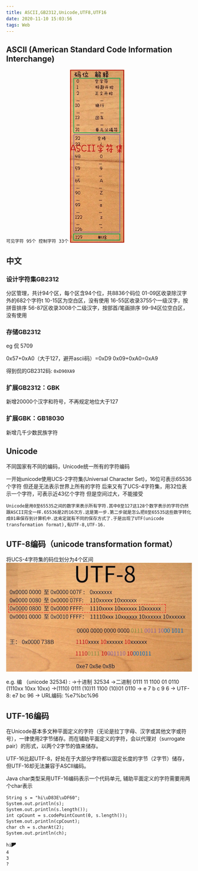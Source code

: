 ```yaml
---
title: ASCII,GB2312,Unicode,UTF8,UTF16
date: 2020-11-10 15:03:56
tags: Web
---
```


## ASCII (American Standard Code Information Interchange)

`
可见字符 95个
控制字符 33个
`
![](/images/character_coding/ascii.png)

## 中文

### 设计字符集GB2312
分区管理，共计94个区，每个区含94个位，共8836个码位
01-09区收录除汉字外的682个字符t
10-15区为空白区，没有使用
16-55区收录3755个一级汉字，按拼音排序
56-87区收录3008个二级汉字，按部首/笔画排序
99-94区位空白区，没有使用

### 存储GB2312

eg 侃 5709

0x57+0xA0（大于127，避开ascii码）=0xD9
0x09+0xA0=0xA9

得到侃的GB2312码: `0xD90XA9`

### 扩展GB2312：GBK

新增20000个汉字和符号，不再规定地位大于127

### 扩展GBK：GB18030

新增几千少数民族字符


## Unicode

不同国家有不同的编码，Unicode统一所有的字符编码

一开始unicode使用UCS-2字符集(Universal Character Set)，16位可表示65536个字符
但还是无法表示世界上所有的字符
后来又有了UCS-4字符集，用32位表示一个字符，可表示近43亿个字符
但是空间过大，不能接受

`
Unicode是用0至65535之间的数字来表示所有字符.其中0至127这128个数字表示的字符仍然跟ASCII完全一样.65536是2的16次方.这是第一步.第二步就是怎么把0至65535这些数字转化成01串保存到计算机中.这肯定就有不同的保存方式了.于是出现了UTF(unicode transformation format),有UTF-8,UTF-16.
`

## UTF-8编码（unicode transformation format）

将UCS-4字符集的码位划分为4个区间
![](/images/character_coding/utf8.png)

e.g.
编 （unicode 32534) :
->十进制 32534
->二进制 0111 11 1100 01 0110
(1110xx 10xx 10xx)
->(1110) 0111 (10)11 1100 (10)01 0110
-> e     7    b      c    9      6
-> UTF-8: e7 bc 96
-> URL编码: %e7%bc%96

## UTF-16编码

在Unicode基本多文种平面定义的字符（无论是拉丁字母、汉字或其他文字或符号），一律使用2字节储存。而在辅助平面定义的字符，会以代理对（surrogate pair）的形式，以两个2字节的值来储存。

UTF-16比起UTF-8，好处在于大部分字符都以固定长度的字节（2字节）储存，但UTF-16却无法兼容于ASCII编码。

Java char类型采用UTF-16编码表示一个代码单元, 辅助平面定义的字符需要用两个char表示

```
String s = "hi\uD83E\uDF60";
System.out.println(s);
System.out.println(s.length());
int cpCount = s.codePointCount(0, s.length());
System.out.println(cpCount);
char ch = s.charAt(2);
System.out.println(ch);

hi🭠
4
3
?
```
